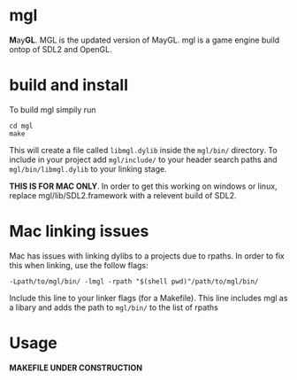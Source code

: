 # mgl

**M**ay**GL**. MGL is the updated version of MayGL. mgl is a game engine build ontop of SDL2 and OpenGL.

# build and install

To build mgl simpily run

```
cd mgl
make
```

This will create a file called `libmgl.dylib` inside the `mgl/bin/` directory. To include in your project add `mgl/include/` to your header search paths
and `mgl/bin/libmgl.dylib` to your linking stage.

**THIS IS FOR MAC ONLY**. In order to get this working on windows or linux, replace mgl/lib/SDL2.framework with a relevent build of SDL2.

# Mac linking issues

Mac has issues with linking dylibs to a projects due to rpaths. In order to fix this when linking, use the follow flags:
```
-Lpath/to/mgl/bin/ -lmgl -rpath "$(shell pwd)"/path/to/mgl/bin/
```
Include this line to your linker flags (for a Makefile). This line includes mgl as a libary and adds the path to `mgl/bin/` to the list of rpaths

# Usage

**MAKEFILE UNDER CONSTRUCTION**
